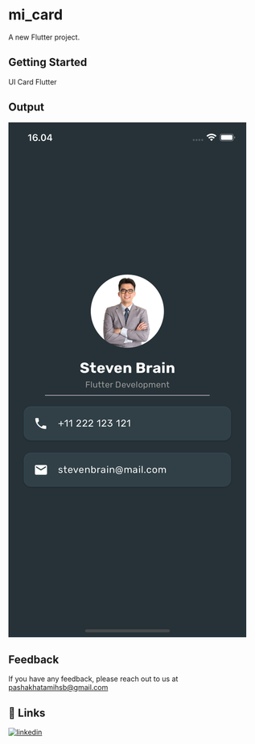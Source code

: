 # mi_card

A new Flutter project.

## Getting Started

UI Card Flutter

## Output

![alt text](https://github.com/Pashakhatamihasibuan/mi-card-flutter/blob/main/assets/images/screenshot.png)

## Feedback

If you have any feedback, please reach out to us at <pashakhatamihsb@gmail.com>

## 🔗 Links

[![linkedin](https://img.shields.io/badge/linkedin-0A66C2?style=for-the-badge&logo=linkedin&logoColor=white)](https://www.linkedin.com/in/pashakhatamihsb/)
